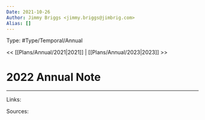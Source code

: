 ```yaml
---
Date: 2021-10-26
Author: Jimmy Briggs <jimmy.briggs@jimbrig.com>
Alias: []
---
```


Type: #Type/Temporal/Annual

<< [[Plans/Annual/2021|2021]] | [[Plans/Annual/2023|2023]] >>

# 2022 Annual Note



***

Links:

Sources:
